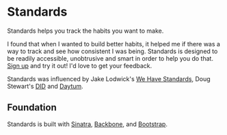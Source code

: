 Standards
=========

Standards helps you track the habits you want to make.

I found that when I wanted to build better habits, it helped me if there was a way to track and see how consistent I was being. Standards is designed to be readily accessible, unobtrusive and smart in order to help you do that. [Sign up](http://mystandards.herokuapp.com) and try it out! I'd love to get your feedback.

Standards was influenced by Jake Lodwick's [We Have Standards](http://wehavestandards.com/), Doug Stewart's [DID](http://did.heroku.com/) and [Daytum](http://www.daytum.com).

Foundation
----------

Standards is built with [Sinatra](http://www.sinatrarb.com), [Backbone](http://www.backbonejs.org), and [Bootstrap](http://twitter.github.com/bootstrap).
